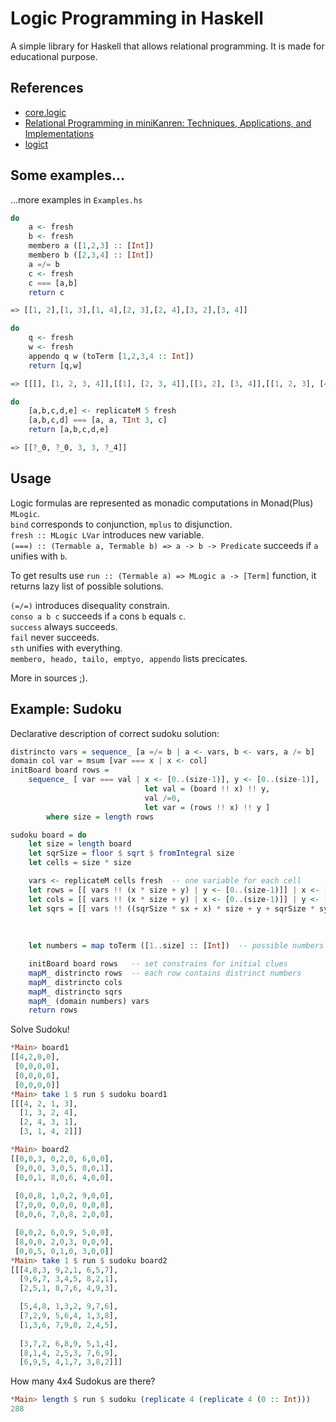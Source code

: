 Logic Programming in Haskell
====

A simple library for Haskell that allows relational programming. It is made for educational purpose.


References
----
* [core.logic](https://github.com/clojure/core.logic)
* [Relational Programming in miniKanren: Techniques, Applications, and Implementations](http://pqdtopen.proquest.com/#abstract?dispub=3380156)
* [logict](http://hackage.haskell.org/package/logict)

Some examples...
----
...more examples in `Examples.hs`


```haskell
do
    a <- fresh
    b <- fresh
    membero a ([1,2,3] :: [Int])
    membero b ([2,3,4] :: [Int])
    a =/= b
    c <- fresh
    c === [a,b]
    return c

=> [[1, 2],[1, 3],[1, 4],[2, 3],[2, 4],[3, 2],[3, 4]]
```

```haskell
do
	q <- fresh
	w <- fresh
	appendo q w (toTerm [1,2,3,4 :: Int])
	return [q,w]

=> [[[], [1, 2, 3, 4]],[[1], [2, 3, 4]],[[1, 2], [3, 4]],[[1, 2, 3], [4]],[[1, 2, 3, 4], []]]
```

```haskell
do
	[a,b,c,d,e] <- replicateM 5 fresh
	[a,b,c,d] === [a, a, TInt 3, c]
	return [a,b,c,d,e]

=> [[?_0, ?_0, 3, 3, ?_4]]
```

Usage
----

Logic formulas are represented as monadic computations in Monad(Plus) `MLogic`.  
`bind` corresponds to conjunction, `mplus` to disjunction.  
`fresh :: MLogic LVar` introduces new variable.  
`(===) :: (Termable a, Termable b) => a -> b -> Predicate` succeeds if `a` unifies with `b`.  


To get results use `run :: (Termable a) => MLogic a -> [Term]` function, it returns lazy list of possible solutions.

`(=/=)` introduces disequality constrain.  
`conso a b c` succeeds if `a` cons `b` equals `c`.  
`success` always succeeds.  
`fail` never succeeds.  
`sth` unifies with everything.  
`membero, heado, tailo, emptyo, appendo` lists precicates.

More in sources ;).

Example: Sudoku
----

Declarative description of correct sudoku solution:

```haskell
distrincto vars = sequence_ [a =/= b | a <- vars, b <- vars, a /= b]
domain col var = msum [var === x | x <- col]
initBoard board rows =
    sequence_ [ var === val | x <- [0..(size-1)], y <- [0..(size-1)], 
                              let val = (board !! x) !! y,
                              val /=0,
                              let var = (rows !! x) !! y ]
        where size = length rows

sudoku board = do
    let size = length board
    let sqrSize = floor $ sqrt $ fromIntegral size
    let cells = size * size

    vars <- replicateM cells fresh  -- one variable for each cell
    let rows = [[ vars !! (x * size + y) | y <- [0..(size-1)]] | x <- [0..(size-1)]]
    let cols = [[ vars !! (x * size + y) | x <- [0..(size-1)]] | y <- [0..(size-1)]]
    let sqrs = [[ vars !! ((sqrSize * sx + x) * size + y + sqrSize * sy) | x <- [0..(sqrSize-1)],
                                                                           y <- [0..(sqrSize-1)]]
                                                                         | sx <- [0..(sqrSize-1)],
                                                                           sy <- [0..(sqrSize-1)]]
    let numbers = map toTerm ([1..size] :: [Int])  -- possible numbers

    initBoard board rows   -- set constrains for initial clues
    mapM_ distrincto rows  -- each row contains distrinct numbers
    mapM_ distrincto cols
    mapM_ distrincto sqrs
    mapM_ (domain numbers) vars
    return rows
```

Solve Sudoku!

```haskell
*Main> board1
[[4,2,0,0],
 [0,0,0,0],
 [0,0,0,0],
 [0,0,0,0]]
*Main> take 1 $ run $ sudoku board1
[[[4, 2, 1, 3],
  [1, 3, 2, 4],
  [2, 4, 3, 1],
  [3, 1, 4, 2]]]
```

```haskell
*Main> board2
[[0,0,3, 0,2,0, 6,0,0],
 [9,0,0, 3,0,5, 0,0,1],
 [0,0,1, 8,0,6, 4,0,0],
  
 [0,0,8, 1,0,2, 9,0,0],
 [7,0,0, 0,0,0, 0,0,8],
 [0,0,6, 7,0,8, 2,0,0],

 [0,0,2, 6,0,9, 5,0,0],
 [8,0,0, 2,0,3, 0,0,9],
 [0,0,5, 0,1,0, 3,0,0]]
*Main> take 1 $ run $ sudoku board2
[[[4,8,3, 9,2,1, 6,5,7],
  [9,6,7, 3,4,5, 8,2,1],
  [2,5,1, 8,7,6, 4,9,3],

  [5,4,8, 1,3,2, 9,7,6], 
  [7,2,9, 5,6,4, 1,3,8], 
  [1,3,6, 7,9,8, 2,4,5], 
  
  [3,7,2, 6,8,9, 5,1,4], 
  [8,1,4, 2,5,3, 7,6,9], 
  [6,9,5, 4,1,7, 3,8,2]]]
```

How many 4x4 Sudokus are there?

```haskell
*Main> length $ run $ sudoku (replicate 4 (replicate 4 (0 :: Int)))
288
```